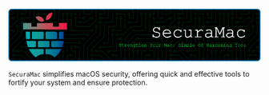 ![SecuraMac logo](images\github-header-image.png)

`SecuraMac` simplifies macOS security, offering quick and effective tools to fortify your system and ensure protection.
